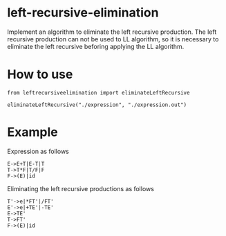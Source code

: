 # left-recursive-elimination
Implement an algorithm to eliminate the left recursive production. The left recursive production can not be used to LL algorithm, so it is necessary to eliminate the left recursive beforing applying the LL algorithm.

# How to use
```
from leftrecursiveelimination import eliminateLeftRecursive

eliminateLeftRecursive("./expression", "./expression.out")
```

# Example

Expression as follows

```
E->E+T|E-T|T
T->T*F|T/F|F
F->(E)|id
```
Eliminating the left recursive productions as follows

```
T'->e|*FT'|/FT'
E'->e|+TE'|-TE'
E->TE'
T->FT'
F->(E)|id
```






